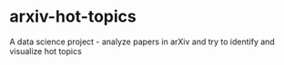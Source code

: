 # arxiv-hot-topics
A data science project - analyze papers in arXiv and try to identify and visualize hot topics
